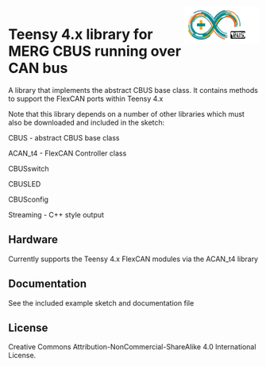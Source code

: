 <img align="right" src="arduino_cbus_logo.png"  width="150" height="75">

# Teensy 4.x library for MERG CBUS running over CAN bus

A library that implements the abstract CBUS base class. It contains methods to support the FlexCAN ports within Teensy 4.x 

Note that this library depends on a number of other libraries which must also be downloaded and included in the sketch:

CBUS 			- abstract CBUS base class

ACAN_t4		    - FlexCAN Controller class

CBUSswitch

CBUSLED

CBUSconfig

Streaming		- C++ style output


## Hardware

Currently supports the Teensy 4.x FlexCAN modules via the ACAN_t4 library

## Documentation

See the included example sketch and documentation file

## License

Creative Commons Attribution-NonCommercial-ShareAlike 4.0 International License.
